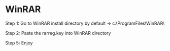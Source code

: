 # WinRAR
Step 1: Go to WinRAR install directory by default =>
c:\ProgramFiles\WinRAR\ 

Step 2: Paste the rarreg.key into WinRAR directory

Step 5: Enjoy
